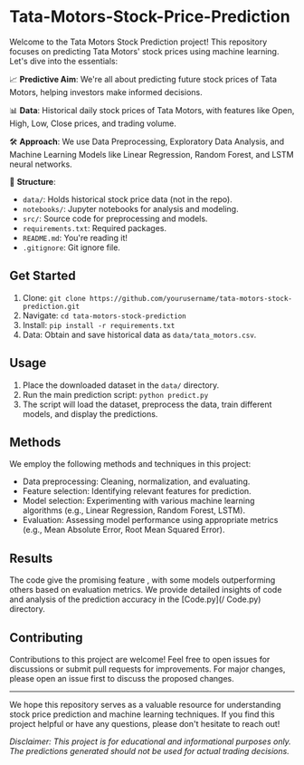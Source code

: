 # Tata-Motors-Stock-Price-Prediction

Welcome to the Tata Motors Stock Prediction project! This repository focuses on predicting Tata Motors' stock prices using machine learning. Let's dive into the essentials:

📈 **Predictive Aim**: We're all about predicting future stock prices of Tata Motors, helping investors make informed decisions.

📊 **Data**: Historical daily stock prices of Tata Motors, with features like Open, High, Low, Close prices, and trading volume.

🛠️ **Approach**: We use Data Preprocessing, Exploratory Data Analysis, and Machine Learning Models like Linear Regression, Random Forest, and LSTM neural networks.

📁 **Structure**:
- `data/`: Holds historical stock price data (not in the repo).
- `notebooks/`: Jupyter notebooks for analysis and modeling.
- `src/`: Source code for preprocessing and models.
- `requirements.txt`: Required packages.
- `README.md`: You're reading it!
- `.gitignore`: Git ignore file.

## Get Started

1. Clone: `git clone https://github.com/yourusername/tata-motors-stock-prediction.git`
2. Navigate: `cd tata-motors-stock-prediction`
3. Install: `pip install -r requirements.txt`
4. Data: Obtain and save historical data as `data/tata_motors.csv`.

## Usage

1. Place the downloaded dataset in the `data/` directory.
2. Run the main prediction script: `python predict.py`
3. The script will load the dataset, preprocess the data, train different models, and display the predictions.

## Methods

We employ the following methods and techniques in this project:

- Data preprocessing: Cleaning, normalization, and evaluating.
- Feature selection: Identifying relevant features for prediction.
- Model selection: Experimenting with various machine learning algorithms (e.g., Linear Regression, Random Forest, LSTM).
- Evaluation: Assessing model performance using appropriate metrics (e.g., Mean Absolute Error, Root Mean Squared Error).

## Results

The code give the promising feature , with some models outperforming others based on evaluation metrics. We provide detailed insights of code and analysis of the prediction accuracy in the [Code.py](/ Code.py) directory.

## Contributing

Contributions to this project are welcome! Feel free to open issues for discussions or submit pull requests for improvements. For major changes, please open an issue first to discuss the proposed changes.


---

We hope this repository serves as a valuable resource for understanding stock price prediction and machine learning techniques. If you find this project helpful or have any questions, please don't hesitate to reach out!

*Disclaimer: This project is for educational and informational purposes only. The predictions generated should not be used for actual trading decisions.*
